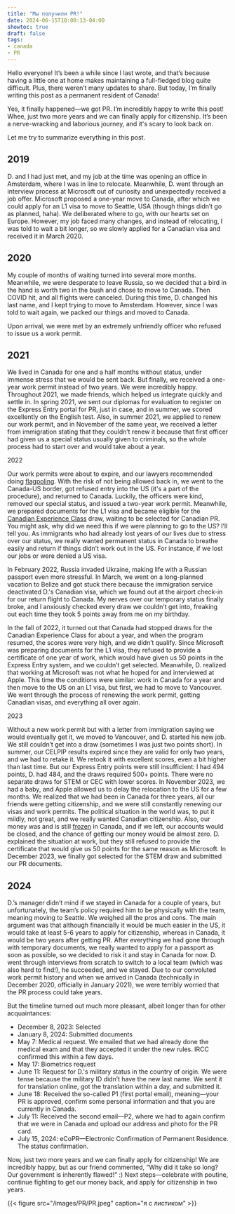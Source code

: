 ```yaml
---
title: "Мы получили PR!"
date: 2024-06-15T10:00:13-04:00
showtoc: true
draft: false
tags:
- canada
- PR 
---
```

Hello everyone! It’s been a while since I last wrote, and that’s because having a little one at home makes maintaining a full-fledged blog quite difficult. Plus, there weren’t many updates to share. But today, I’m finally writing this post as a permanent resident of Canada!

Yes, it finally happened—we got PR. I’m incredibly happy to write this post! Whee, just two more years and we can finally apply for citizenship. It’s been a nerve-wracking and laborious journey, and it's scary to look back on.

Let me try to summarize everything in this post.

## 2019

D. and I had just met, and my job at the time was opening an office in Amsterdam, where I was in line to relocate. Meanwhile, D. went through an interview process at Microsoft out of curiosity and unexpectedly received a job offer. Microsoft proposed a one-year move to Canada, after which we could apply for an L1 visa to move to Seattle, USA (though things didn’t go as planned, haha). We deliberated where to go, with our hearts set on Europe. However, my job faced many changes, and instead of relocating, I was told to wait a bit longer, so we slowly applied for a Canadian visa and received it in March 2020.

## 2020

My couple of months of waiting turned into several more months. Meanwhile, we were desperate to leave Russia, so we decided that a bird in the hand is worth two in the bush and chose to move to Canada. Then COVID hit, and all flights were canceled. During this time, D. changed his last name, and I kept trying to move to Amsterdam. However, since I was told to wait again, we packed our things and moved to Canada.

Upon arrival, we were met by an extremely unfriendly officer who refused to issue us a work permit.

## 2021

We lived in Canada for one and a half months without status, under immense stress that we would be sent back. But finally, we received a one-year work permit instead of two years. We were incredibly happy. Throughout 2021, we made friends, which helped us integrate quickly and settle in. In spring 2021, we sent our diplomas for evaluation to register on the Express Entry portal for PR, just in case, and in summer, we scored excellently on the English test. Also, in summer 2021, we applied to renew our work permit, and in November of the same year, we received a letter from immigration stating that they couldn’t renew it because that first officer had given us a special status usually given to criminals, so the whole process had to start over and would take about a year.

2022

Our work permits were about to expire, and our lawyers recommended doing [flagpoling](https://www.immigrationstationcanada.com/post/what-is-flagpoling). With the risk of not being allowed back in, we went to the Canada-US border, got refused entry into the US (it's a part of the procedure), and returned to Canada. Luckily, the officers were kind, removed our special status, and issued a two-year work permit. Meanwhile, we prepared documents for the L1 visa and became eligible for the [Canadian Experience Class](https://www.canada.ca/en/immigration-refugees-citizenship/services/immigrate-canada/express-entry/eligibility/canadian-experience-class.html) draw, waiting to be selected for Canadian PR. You might ask, why did we need this if we were planning to go to the US? I’ll tell you. As immigrants who had already lost years of our lives due to stress over our status, we really wanted permanent status in Canada to breathe easily and return if things didn’t work out in the US. For instance, if we lost our jobs or were denied a US visa.

In February 2022, Russia invaded Ukraine, making life with a Russian passport even more stressful. In March, we went on a long-planned vacation to Belize and got stuck there because the immigration service deactivated D.'s Canadian visa, which we found out at the airport check-in for our return flight to Canada. My nerves over our temporary status finally broke, and I anxiously checked every draw we couldn’t get into, freaking out each time they took 5 points away from me on my birthday.

In the fall of 2022, it turned out that Canada had stopped draws for the Canadian Experience Class for about a year, and when the program resumed, the scores were very high, and we didn’t qualify. Since Microsoft was preparing documents for the L1 visa, they refused to provide a certificate of one year of work, which would have given us 50 points in the Express Entry system, and we couldn’t get selected. Meanwhile, D. realized that working at Microsoft was not what he hoped for and interviewed at Apple. This time the conditions were similar: work in Canada for a year and then move to the US on an L1 visa, but first, we had to move to Vancouver. We went through the process of renewing the work permit, getting Canadian visas, and everything all over again.

2023

Without a new work permit but with a letter from immigration saying we would eventually get it, we moved to Vancouver, and D. started his new job. We still couldn’t get into a draw (sometimes I was just two points short). In summer, our CELPIP results expired since they are valid for only two years, and we had to retake it. We retook it with excellent scores, even a bit higher than last time. But our Express Entry points were still insufficient: I had 494 points, D. had 484, and the draws required 500+ points. There were no separate draws for STEM or CEC with lower scores. In November 2023, we had a baby, and Apple allowed us to delay the relocation to the US for a few months. We realized that we had been in Canada for three years, all our friends were getting citizenship, and we were still constantly renewing our visas and work permits. The political situation in the world was, to put it mildly, not great, and we really wanted Canadian citizenship. Also, our money was and is still [frozen](https://www.cbc.ca/news/politics/canada-russia-ukraine-sanctions-1.6736088) in Canada, and if we left, our accounts would be closed, and the chance of getting our money would be almost zero. D. explained the situation at work, but they still refused to provide the certificate that would give us 50 points for the same reason as Microsoft. In December 2023, we finally got selected for the STEM draw and submitted our PR documents. 

## 2024
D.’s manager didn’t mind if we stayed in Canada for a couple of years, but unfortunately, the team’s policy required him to be physically with the team, meaning moving to Seattle. We weighed all the pros and cons. The main argument was that although financially it would be much easier in the US, it would take at least 5-6 years to apply for citizenship, whereas in Canada, it would be two years after getting PR. After everything we had gone through with temporary documents, we really wanted to apply for a passport as soon as possible, so we decided to risk it and stay in Canada for now. D. went through interviews from scratch to switch to a local team (which was also hard to find!), he succeeded, and we stayed. Due to our convoluted work permit history and when we arrived in Canada (technically in December 2020, officially in January 2021), we were terribly worried that the PR process could take years.

But the timeline turned out much more pleasant, albeit longer than for other acquaintances:

- December 8, 2023: Selected  
- January 8, 2024: Submitted documents  
- May 7: Medical request. We emailed that we had already done the medical exam and that they accepted it under the new rules. IRCC confirmed this within a few days.  
- May 17: Biometrics request  
- June 11: Request for D.'s military status in the country of origin. We were tense because the military ID didn’t have the new last name. We sent it for translation online, got the translation within a day, and submitted it.  
- June 18: Received the so-called P1 (first portal email), meaning—your PR is approved, confirm some personal information and that you are currently in Canada.  
- July 11: Received the second email—P2, where we had to again confirm that we were in Canada and upload our address and photo for the PR card.  
- July 15, 2024: eCoPR—Electronic Confirmation of Permanent Residence. The status confirmation.  

Now, just two more years and we can finally apply for citizenship! We are incredibly happy, but as our friend commented, “Why did it take so long? Our government is inherently flawed!” :) Next steps—celebrate with poutine, continue fighting to get our money back, and apply for citizenship in two years.

{{< figure src="/images/PR/PR.jpeg" caption="я с листиком" >}}





